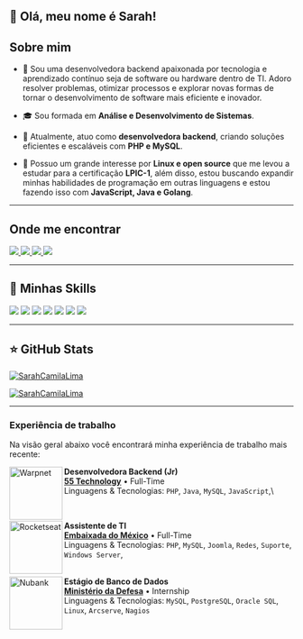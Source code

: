 ## 💜 Olá, meu nome é Sarah!

## Sobre mim

- 🤔 Sou uma desenvolvedora backend apaixonada por tecnologia e aprendizado contínuo seja de software ou hardware dentro de TI. Adoro resolver problemas, otimizar processos e explorar novas formas de tornar o desenvolvimento de software mais eficiente e inovador.

- 🎓 Sou formada em **Análise e Desenvolvimento de Sistemas**. 

- 💼 Atualmente, atuo como **desenvolvedora backend**, criando soluções eficientes e escaláveis com **PHP e MySQL**.

- 🌱 Possuo um grande interesse por **Linux e open source** que me levou a estudar para a certificação **LPIC-1**, além disso, estou buscando expandir minhas habilidades de programação em outras linguagens e estou fazendo isso com **JavaScript, Java e Golang**.

---

## Onde me encontrar

<p align="left">
  <a href="#" title="LinkedIn">
  	<img src="https://img.shields.io/badge/LinkedIn-0077B5?style=for-the-badge&logo=linkedin&logoColor=white&link=https://www.linkedin.com/in/sarahcamilalima/" />	
  </a>
  <a href="#" title="Twitter">
  	<img src="https://img.shields.io/badge/Twitter-1DA1F2?style=for-the-badge&logo=twitter&logoColor=white&link=https://x.com/sarahnxj_lima" />
  </a>
  <a href="#" title="Reddit">
  	<img src="https://img.shields.io/badge/Reddit-FF4500?style=for-the-badge&logo=reddit&logoColor=white&link=https://www.reddit.com/user/Sarahnxj_lima/" />
  </a>
  <a href="#" title="Instagram">
	<img src="https://img.shields.io/badge/Instagram-E4405F?style=for-the-badge&logo=instagram&logoColor=white&link=https://www.instagram.com/sarahnxj_lima/" /> 
  </a>
</p>

---

## 🚀 Minhas Skills


<img src="https://img.shields.io/badge/PHP-777BB4?style=for-the-badge&logo=php&logoColor=white" />
<img src="https://img.shields.io/badge/Java-ED8B00?style=for-the-badge&logo=java&logoColor=white" />
<img src="https://img.shields.io/badge/Javascript-323330?style=for-the-badge&logo=javascript&logoColor=F7DF1E" />
<img src="https://img.shields.io/badge/MySQL-00000F?style=for-the-badge&logo=mysql&logoColor=white" />
<img src="https://img.shields.io/badge/PostgreSQL-316192?style=for-the-badge&logo=postgresql&logoColor=white" />
<img src="https://img.shields.io/badge/Docker-2496ED?style=for-the-badge&logo=docker&logoColor=white" />
<img src="https://img.shields.io/badge/Linux-E34F26?style=for-the-badge&logo=linux&logoColor=black" />

---

## ⭐ GitHub Stats

[![SarahCamilaLima](https://github-readme-stats.vercel.app/api?username=SarahCamilaLima&theme=tokyonight)](https://github.com/anuraghazra/github-readme-stats)

[![SarahCamilaLima](https://github-readme-stats.vercel.app/api/top-langs/?username=SarahCamilaLima&hide=html&layout=compact&theme=tokyonight)](https://github.com/anuraghazra/github-readme-stats)

---

### Experiência de trabalho

Na visão geral abaixo você encontrará minha experiência de trabalho mais recente:

[<img align="left" height="94px" width="94px" alt="Warpnet" src="https://media.licdn.com/dms/image/v2/C4D0BAQE7xvuIam40ow/company-logo_200_200/company-logo_200_200/0/1658778362539?e=1746662400&v=beta&t=xwsZPfe5ozp-WzASdkzsLhmu2myskk7z82RXZcaLOHY"/>](https://www.55technology.com/)

**Desenvolvedora Backend (Jr)** \
[**55 Technology**](https://www.55technology.com/) • Full-Time \
Linguagens & Tecnologias: `PHP`, `Java`, `MySQL`, `JavaScript`,\
<!-- Exemplo: Projetos em destaque: [Rocket](https://www.spacex.com/), [Marte](<https://pt.wikipedia.org/wiki/Marte_(planeta)>) -->
<br/>

[<img align="left" height="94px" width="94px" alt="Rocketseat" src="https://embamex.sre.gob.mx/brasil/templates/relex-emb/images/gmxfooter.svg"/>](https://embamex.sre.gob.mx/brasil/index.php/embajada/10-mainmenu/mainmenu/99-embajada)

**Assistente de TI** \
[**Embaixada do México**](https://embamex.sre.gob.mx/brasil/index.php/embajada/10-mainmenu/mainmenu/99-embajada) • Full-Time \
Linguagens & Tecnologias: `PHP`, `MySQL`, `Joomla`, `Redes`, `Suporte`, `Windows Server`,\
<br/>

[<img align="left" height="94px" width="94px" alt="Nubank" src="https://upload.wikimedia.org/wikipedia/commons/thumb/f/fc/LOGO_MINISTERIO_DA_DEFESA_%28BRASIL%29.png/444px-LOGO_MINISTERIO_DA_DEFESA_%28BRASIL%29.png"/>](https://www.gov.br/defesa/pt-br)

**Estágio de Banco de Dados** \
[**Ministério da Defesa**](https://www.gov.br/defesa/pt-br) • Internship \
Linguagens & Tecnologias: `MySQL`, `PostgreSQL`, `Oracle SQL`, `Linux`, `Arcserve`, `Nagios` \
<br/>
<br/>
